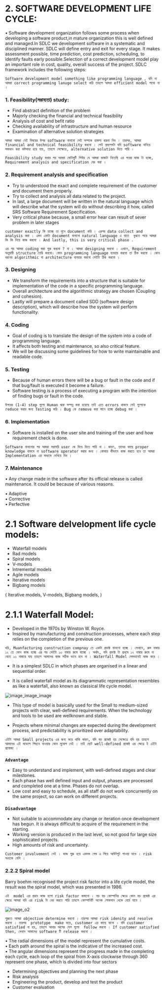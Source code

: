 
# 2. SOFTWARE DEVELOPMENT LIFE CYCLE:

• Software development organization follows some process when developing a software product,in mature organization this is well defined and managed.In SDLC we development software in a systematic and disciplined manner. SDLC will define entry and exit for every stage. It makes assessment possible, time prediction, cost prediction, scheduling, to identify faults early possible.Selection of a correct development model play an important role in cost, quality, overall success of the project.
SDLC framework includes the following steps:

`Software development model something like programming language , যদি না আমরা correct programming lanuge select করি তাহলে আমরা efficient model পাবো না ।  `


### 1. Feasibility(সম্ভাব্যতা) study:
- Find abstract definition of the problem
- Majorly checking the financial and technical feasibility
- Analysis of cost and befit ratio
- Checking availability of infrastructure and human resource
- Examination of alternative solution strategies

`আমরা আমরা যেই বিষয়ের উপর software বানাবো সেই সম্পকে হাকলা ধারনা নিব । তারপর, আমরা financial and technical feasibility করবো । সেই প্রবলেমটা যদি software বানিয়ে সমাধান করা কষ্টসাধ্য হয়ে যায়, তাহলে সেক্ষেত্রে, alternative solution দিতে পারি । `

`Feasibility study করার পর আমরা মোটামুটি শিউর যে আমরা কাজটা নিতেছি এর পরের কাজ টা হচ্ছে, Requirement analysis and specification বের করা । `

### 2. Requirement analysis and specification
- Try to understood the exact and complete requirement of the customer and document
them properly.
- Try to collect and analysis all data related to the project.
- In last, a large document will be written in the natural language which will describe what the system will do without describing it how, called SRS Software Requirement
Specification.
- Very critical phase because, a small error hear can result of sever problem in later stages

`customer exactly কি চাচ্ছে তা শুনে document করি । এরপর data collect and analysis করা । এমন একটা document বানানো natural language এ যাতে  বুঝতে পারে আমরা কি কি নিয়ে কাজ করবো । And lastly, this is very critical phase . `

`এর পর আমরা coding করা শুরু করবো ? না । আমরা designing করবো । এখানে, Requirement অনুয়ায়ী structure তৈরি করবো। কোন programming language ব্যবহার করবো তা ঠিক করবো । কোন ধরনের algorithmic বা architecture ব্যবহার করবো সেইটা ঠিক করবো ।  `

### 3. Designing
- We transform the requirements into a structure that is suitable for implementation of the code in a specific programming language.
- Overall architecture and the algorithmic strategy are chosen (Coupling and cohesion).
- Lastly will prepare a document called SDD (software design description), which will
describe how the system will perform functionality.


### 4. Coding
- Goal of coding is to translate the design of the system into a code of
programming language.
- It affects both testing and maintenance, so also critical feature.
- We will be discussing some guidelines for how to write maintainable and
readable code.

### 5. Testing
- Because of human errors there will be a bug or fault in the code and
if that bug/fault is executed it become a failure.
- Software testing is a process of executing a program with the
intention of finding bugs or fault in the code.

`উপরের (1-4) step গুলো Human দ্বারা সম্পন্ন করা হয়েছে তাই এতে errors থাকবে সেই গুলোকে  reduce করার জন্য Testing করি । Bug কে remove করা মানে হচ্ছে debug করা ।`

### 6. Implementation
- Software is installed on the user site and training of the user
and how requirement check is done.

`Software বানানোর পর আমরা সরাসরি user কে দিয়ে দিতে পারি না । কারণ, তাদের কাছে proper knowledge থাকবে না software operator করার জন্য । কোথায় কীভাবে কাজ করতে হবে তা আমরা Implementation এর মাধ্যমে দেখিয়ে দিব । `

### 7. Maintenance
• Any change made in the software after its official release is called
maintenance. It could be because of various reasons.

• Adaptive <br>
• Corrective <br>
• Perfective <br>



# 2.1 Software delvelopment life cycle models:
- Waterfall models
- Rad models
- Spiral models
- V-models
- Intremental models
- Agile models
- Iterative models
- Bigbang models

(
Iterative models,
V-models,
Bigbang models,
)


# 2.1.1 Waterfall Model:
-  Developed in the 1970s by Winston W. Royce.
- Inspired by manufacturing and construction processes, where each step relies on the
completion of the previous one.

`ধরি, Muanfacturing construction compnay তে একটা প্রডাক্ট বানানো হচ্ছে । সেখানে, রুম নাম্বার ১২ তে কোন কাজ হচ্ছে এর পর সেইটা ১৩ নাম্বার রুমে যাচ্ছে । অর্থাৎ, যদি প্রডাক্ট টা প্রথমে ১২ নাম্বার রুমে না যেতে ১৩ নাম্বারে যায় তাহলে আমাদের কাজ সঠিক ভাবে হবে না । Waterfall Model সেমভাবেই কাজ করে ।`

- It is a simplest SDLC in which phases are
organised in a linear and sequential order.

-  It is called waterfall model as its
diagrammatic representation resembles as
like a waterfall, also known as classical life
cycle model.


![image_image_image](/Academic3rD/softwareEng/img/img01.jpg)

- This type of model is basically used for the
Small to medium-sized projects with clear,
well-defined requirements. When the
technology and tools to be used are wellknown and stable.

- Projects where minimal changes are
expected during the development process,
and predictability is prioritized over
adaptability.

`এইটা আমরা Small projects এর জন্য করে থাকি কারণ, যদি বড় প্রজেক্ট হয় সেক্ষেত্রে যদি হয় তাহলে আমাদের এই মডেলে পিছনে যাওয়ার কোন সুযোগ নেই । তাই ছোট well-defined প্রজেক্ট এর ক্ষেত্রে ই এইটা প্রযোজ্য ।  `



### `Advantage`
- Easy to understand and implement, with well-defined stages and clear milestones.
- Each phase has well defined input and output, phases are processed and completed one at a time. Phases do not overlap.
- Low cost and easy to schedule, as all staff do not work concurrently on the same project, so can work on different projects.

### `Disadvantage`
- Not suitable to accommodate any change or iteration once development has begun. It is always difficult to acquire of the requirement in the starting.
- Working version is produced in the last level, so not good for large size sophisticated projects.
- High amounts of risk and uncertainty.

`Customer involvement নেই । কাজ শুরু হয়ে একদম শেষ এ গিয়ে আউটপুট পাওয়া যাবে । risk অন্যকে বেশি । `


### 2.2.2 Spiral model

Barry boehm recognised the project risk factor into a life cycle model, the result
was the spiral model, which was presented in 1986.

` এই  model এর প্রধান কাজ হলো risk factor কমানো । বড় বড় কোম্পানির ক্ষেত্রে কোন বড় প্রজেক্ট এর ক্ষেত্রে আমরা যদি এর risk টা বের করতে পারি তাহলে কোম্পানিটি অনেক লোকসান থেকে বের্চে যাবে ।   `

![image_o2](/Academic3rD/softwareEng/img/img02.jpg)


`শুরুতে আমরা objective determine করবো । তারপর আমরা risk idenity and resolve করবো । তারপর  prototype  make করে, customer এর কাছে যাবো । যদি customer satisfied না হয়, তাহলে আবার আগের সেপ গুলো  follow করবো । If customer satisfied then, সেখান আমাদের software টি release করবো ।  `

• The radial dimensions of the model represent
the cumulative costs.<br>
• Each path around the spiral is the indicative of
the increased cost.<br>
• The angular dimensions represent the progress
made in the completing each cycle, each loop
of the spiral from X-axis clockwise through 360
represent one phase, which is divided into four
sectors
- Determining objectives and planning the next phase
- Risk analysis
- Engineering the product, develop and test the product
- Customer evaluation







